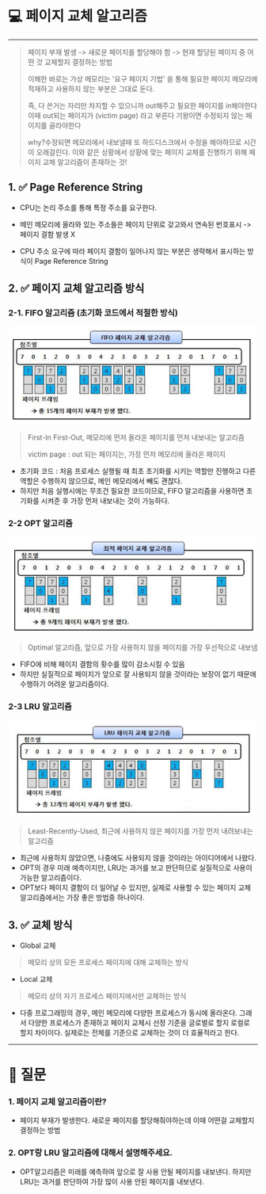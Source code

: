 # 💻 페이지 교체 알고리즘

---

> 페이지 부재 발생 -> 새로운 페이지를 할당해야 함 -> 현재 할당된 페이지 중 어떤 것 교체할지 결정하는 방법
> 
> 이해한 바로는 가상 메모리는 '요구 페이지 기법' 을 통해 필요한 페이지 메모리에 적재하고 사용하지 않는 부분은 그대로 둔다.
> 
> 즉, 다 쓴거는 자리만 차지할 수 있으니까 out해주고 필요한 페이지를 in해야한다 이때 out되는 페이지가 (victim page) 라고 부른다
> 기왕이면 수정되지 않는 페이지를 골라야한다 
> 
> why?수정되면 메모리에서 내보낼때 또 하드디스크에서 수정을 해야하므로 시간이 오래걸린다.
> 이와 같은 상황에서 상황에 맞는 페이지 교체를 진행하기 위해 페이지 교체 알고리즘이 존재하는 것!

## 1. ✅ Page Reference String

- CPU는 논리 주소를 통해 특정 주소를 요구한다.

- 메인 메모리에 올라와 있는 주소들은 페이지 단위로 갖고와서 연속된 번호표시 -> 페이지 결함 발생 X
- CPU 주소 요구에 따라 페이지 결함이 일어나지 않는 부분은 생략해서 표시하는 방식이 Page Reference String

## 2. ✅ 페이지 교체 알고리즘 방식

### 2-1. FIFO 알고리즘 (초기화 코드에서 적절한 방식)

![img_8.png](img_8.png)

> First-In First-Out, 메모리에 먼저 올라온 페이지를 먼저 내보내는 알고리즘 
>
> victim page : out 되는 페이지는, 가장 먼저 메모리에 올라온 페이지

- 초기화 코드 : 처음 프로세스 실행될 때 최초 초기화를 시키는 역할만 진행하고 다른 역할은 수행하지 않으므로, 메인 메모리에서 빼도 괜찮다.
- 하지만 처음 실행시에는 무조건 필요한 코드이므로, FIFO 알고리즘을 사용하면 초기화를 시켜준 후 가장 먼저 내보내는 것이 가능하다.


### 2-2 OPT 알고리즘

![img_9.png](img_9.png)

> Optimal 알고리즘, 앞으로 가장 사용하지 않을 페이지를 가장 우선적으로 내보냄

- FIFO에 비해 페이지 결함의 횟수를 많이 감소시킬 수 있음
- 하지만 실질적으로 페이지가 앞으로 잘 사용되지 않을 것이라는 보장이 없기 때문에 수행하기 어려운 알고리즘이다.

### 2-3 LRU 알고리즘

![img_10.png](img_10.png)

> Least-Recently-Used, 최근에 사용하지 않은 페이지를 가장 먼저 내려보내는 알고리즘

- 최근에 사용하지 않았으면, 나중에도 사용되지 않을 것이라는 아이디어에서 나왔다.
- OPT의 경우 미래 예측이지만, LRU는 과거를 보고 판단하므로 실질적으로 사용이 가능한 알고리즘이다.
- OPT보다 페이지 결함이 더 일어날 수 있지만, 실제로 사용할 수 있는 페이지 교체 알고리즘에서는 가장 좋은 방법중 하나이다.

## 3. ✅ 교체 방식

- Global 교체
> 메모리 상의 모든 프로세스 페이지에 대해 교체하는 방식

- Local 교체
> 메모리 상의 자기 프로세스 페이지에서만 교체하는 방식

- 다중 프로그래밍의 경우, 메인 메모리에 다양한 프로세스가 동시에 올라온다. 그래서 다양한 프로세스가 존재하고 페이지 교체시 선정 기준을 글로벌로 할지 로컬로 할지 차이이다. 실제로는 전체를 기준으로 교체하는 것이 더 효율적라고 한다.


---

# 🤔 질문

### 1. 페이지 교체 알고리즘이란?

- 페이지 부재가 발생한다. 새로운 페이지를 할당해줘야하는데 이때 어떤걸 교체할지 결정하는 방법 


### 2. OPT랑 LRU 알고리즘에 대해서 설명해주세요.

- OPT알고리즘은 미래를 예측하여 앞으로 잘 사용 안될 페이지를 내보낸다. 하지만 LRU는 과거를 판단하여 가장 많이 사용 안된 페이지를 내보낸다.



